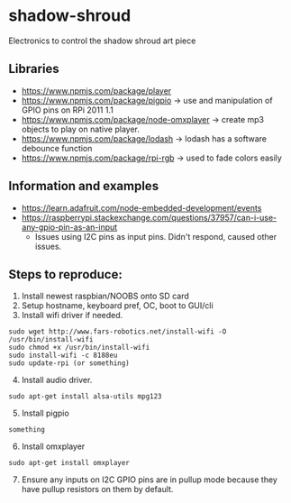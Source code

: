 # shadow-shroud
Electronics to control the shadow shroud art piece

## Libraries
* https://www.npmjs.com/package/player
* https://www.npmjs.com/package/pigpio -> use and manipulation of GPIO pins on RPi 2011 1.1
* https://www.npmjs.com/package/node-omxplayer -> create mp3 objects to play on native player.
* https://www.npmjs.com/package/lodash -> lodash has a software debounce function
* https://www.npmjs.com/package/rpi-rgb -> used to fade colors easily

## Information and examples
* https://learn.adafruit.com/node-embedded-development/events
* https://raspberrypi.stackexchange.com/questions/37957/can-i-use-any-gpio-pin-as-an-input
  * Issues using I2C pins as input pins. Didn't respond, caused other issues.

## Steps to reproduce:
1. Install newest raspbian/NOOBS onto SD card
2. Setup hostname, keyboard pref, OC, boot to GUI/cli
3. Install wifi driver if needed.

```
sudo wget http://www.fars-robotics.net/install-wifi -O /usr/bin/install-wifi
sudo chmod +x /usr/bin/install-wifi
sudo install-wifi -c 8188eu
sudo update-rpi (or something)
```

4. Install audio driver.
```
sudo apt-get install alsa-utils mpg123
```

5. Install pigpio
```
something
```

6. Install omxplayer
```
sudo apt-get install omxplayer
```

7. Ensure any inputs on I2C GPIO pins are in pullup mode because they have pullup resistors on them by default.
